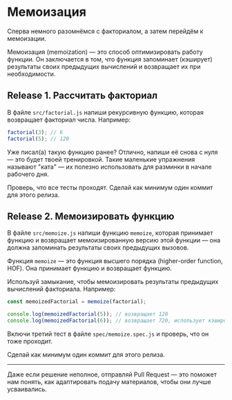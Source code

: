 # Мемоизация

Сперва немного разомнёмся с факториалом, а затем перейдём к мемоизации.

Мемоизация (memoization) — это способ оптимизировать работу функции. Он заключается в том, что функция запоминает (кэширует) результаты своих предыдущих вычислений и возвращает их при необходимости.

## Release 1. Рассчитать факториал
В файле `src/factorial.js` напиши рекурсивную функцию, которая возвращает факториал числа. Например:

```js
factorial(3); // 6
factorial(5); // 120
```

Уже писал(а) такую функцию ранее? Отлично, напиши её снова с нуля — это будет твоей тренировкой. Такие маленькие упражнения называют "ката" — их полезно использовать для разминки в начале рабочего дня.

Проверь, что все тесты проходят. Сделай как минимум один коммит для этого релиза.

## Release 2. Мемоизировать функцию

В файле `src/memoize.js` напиши функцию `memoize`, которая принимает функцию и возвращает мемоизированную версию этой функции — она должна запоминать результаты своих предыдущих вызовов.

Функция `memoize` — это функция высшего порядка (higher-order function, HOF). Она принимает функцию и возвращает функцию.

Используй замыкание, чтобы мемоизировать результаты предыдущих вычислений факториала. Например:

```js
const memoizedFactorial = memoize(factorial);

console.log(memoizedFactorial(5)); // возвращает 120
console.log(memoizedFactorial(6)); // возвращает 720, использует кэшированный результат для факториала 5
```

Включи третий тест в файле `spec/memoize.spec.js` и проверь, что он тоже проходит.

Сделай как минимум один коммит для этого релиза.

---
Даже если решение неполное, отправляй Pull Request — это поможет нам понять, как адаптировать подачу материалов, чтобы они лучше усваивались.
